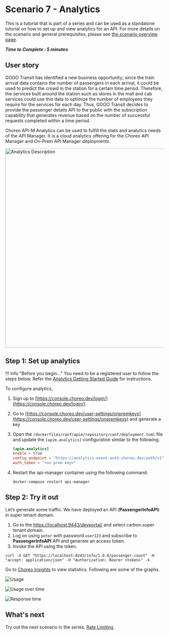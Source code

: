 # Scenario 7 - Analytics

This is a tutorial that is part of a series and can be used as a standalone tutorial on how to set up and view analytics for an API. For more details on the scenario and general prerequisites, please see [the scenario overview page]({{base_path}}/tutorials/scenarios/scenario-overview).

**_Time to Complete : 5 minutes_**

## User story

GOGO Transit has identified a new business opportunity; since the train arrival data contains the number of passengers in each arrival, it could be used to predict the crowd in the station for a certain time period. Therefore, the services built around the station such as stores in the mall and cab services could use this data to optimize the number of employees they require for the services for each day. Thus, GOGO Transit decides to provide the passenger details API to the public with the subscription capability that generates revenue based on the number of successful requests completed within a time period.

Choreo API-M Analytics can be used to fulfill the stats and analytics needs of the API Manager. It is a cloud analytics offering for the Choreo API Manager and On-Prem API Manager deployments. 

<img src="{{base_path}}/assets/img/tutorials/scenario-tutorials/scenario7.png" title="Analytics Description" width="630"/>

## Step 1: Set up analytics

!!! info "Before you begin..."
    You need to be a registered user to follow the steps below. Refer the [Analytics Getting Started Guide]({{base_path}}/api-analytics/getting-started-guide/) for instructions.

To configure analytics, 

1. Sign up to [https://console.choreo.dev/login/](https://console.choreo.dev/login/).
2. Go to [https://console.choreo.dev/user-settings/onpremkeys](https://console.choreo.dev/user-settings/onpremkeys) and generate a key
3. Open the `/dockerfiles/conf/apim/repository/conf/deployment.toml` file and update the `[apim.analytics]` configuration similar to the following.
    ```toml
    [apim.analytics]
    enable = true
    config_endpoint = "https://analytics-event-auth.choreo.dev/auth/v1"
    auth_token = "<on prem key>"
    ```
4. Restart the api-manager container using the following command.

    ```
    docker-compose restart api-manager

    ```

## Step 2: Try it out

Let’s generate some traffic. We have deployed an API (**PassengerInfoAPI**) in super tenant domain. 

1. Go to the [https://localhost:9443/devportal/](https://localhost:9443/devportal/) and select carbon.super tenant domain.
2. Log on using `peter` with password `user123` and subscribe to **PassengerInfoAPI** API and generate an access token.
3. Invoke the API using the token.

```
curl -X GET "https://localhost:8243/info/1.0.0/passenger-count" -H "accept: application/json" -H "Authorization: Bearer <token>" -k

```

Go to [Choreo Insights](https://console.choreo.dev/insights) to view statistics. Following are some of the graphs.

![Usage]({{base_path}}/assets/img/tutorials/scenarios/usage-graph.png)


![Usage over time]({{base_path}}/assets/img/tutorials/scenarios/usage-ot-graph.png)

![Response time]({{base_path}}/assets/img/tutorials/scenarios/resp-time-graph.png)

## What's next

Try out the next scenario in the series, [Rate Limiting]({{base_path}}/tutorials/scenarios/scenario8-rate-limiting).
